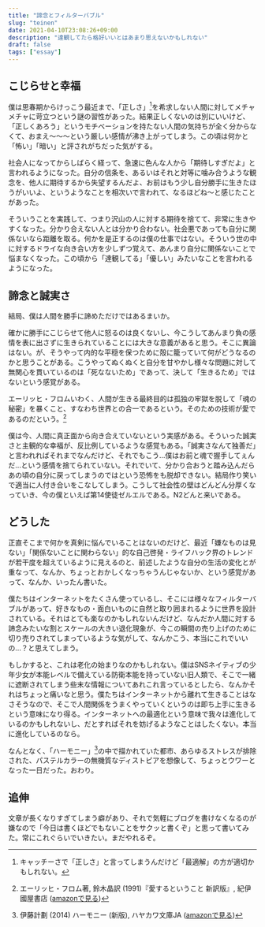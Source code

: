 ```yaml
---
title: "諦念とフィルターバブル"
slug: "teinen"
date: 2021-04-10T23:08:26+09:00
description: "達観してたら格好いいとはあまり思えないかもしれない"
draft: false
tags: ["essay"]
---
```


## こじらせと幸福

僕は思春期からけっこう最近まで、「正しさ」[^1]を希求しない人間に対してメチャメチャに苛立つという謎の習性があった。結果正しくないのは別にいいけど、「正しくあろう」というモチベーションを持たない人間の気持ちが全く分からなくて、おまえ～～～という厳しい感情が沸き上がってしまう。この頃は何かと「怖い」「暗い」と評されがちだった気がする。

社会人になってからしばらく経って、急速に色んな人から「期待しすぎだよ」と言われるようになった。自分の信条を、あるいはそれと対等に噛み合うような観念を、他人に期待するから失望するんだよ、お前はもう少し自分勝手に生きたほうがいいよ、というようなことを相次いで言われて、なるほどね～と感じたことがあった。

そういうことを実践して、つまり沢山の人に対する期待を捨てて、非常に生きやすくなった。分かり合えない人とは分かり合わない。社会悪であっても自分に関係ないなら距離を取る。何かを是正するのは僕の仕事ではない。そういう世の中に対するドライな向き合い方を少しずつ覚えて、あんまり自分に関係ないことで悩まなくなった。この頃から「達観してる」「優しい」みたいなことを言われるようになった。

## 諦念と誠実さ

結局、僕は人間を勝手に諦めただけではあるまいか。

確かに勝手にこじらせて他人に怒るのは良くないし、今こうしてあんまり負の感情を表に出さずに生きられていることには大きな意義があると思う。そこに異論はない。が、そうやって内的な平穏を保つために殻に籠っていて何がどうなるのかと思うことがある。こうやってぬくぬくと自分を甘やかし様々な問題に対して無関心を貫いているのは「死なないため」であって、決して「生きるため」ではないという感覚がある。

エーリッヒ・フロムいわく、人間が生きる最終目的は孤独の牢獄を脱して「魂の秘密」を暴くこと、すなわち世界との合一であるという。そのための技術が愛であるのだという。[^2]

僕は今、人間に真正面から向き合えていないという実感がある。そういった誠実さと主観的な幸福が、反比例しているような感覚もある。「誠実さなんて独善だ」と言われればそれまでなんだけど、それでもこう…僕はお前と魂で握手してぇんだ…という感情を捨てられていない。それでいて、分かり合おうと踏み込んだらあの頃の自分に戻ってしまうのではという恐怖をも脱却できない。結局作り笑いで適当に人付き合いをこなしてしまう。こうして社会性の壁はどんどん分厚くなっていき、今の僕といえば第14使徒ゼルエルである。N2どんと来いである。

## どうした

正直そこまで何かを真剣に悩んでいることはないのだけど、最近「嫌なものは見ない」「関係ないことに関わらない」的な自己啓発・ライフハック界のトレンドが若干度を超えているように見えるのと、前述したような自分の生活の変化とが重なって、なんか、ちょっとおかしくなっちゃうんじゃないか、という感覚があって、なんか、いったん書いた。

僕たちはインターネットをたくさん使っているし、そこには様々なフィルターバブルがあって、好きなもの・面白いものに自然と取り囲まれるように世界を設計されている。それはとても楽なのかもしれないんだけど、なんだか人間に対する諦念みたいな割とスケールの大きい退化現象が、今この瞬間の売り上げのために切り売りされてしまっているような気がして、なんかこう、本当にこれでいいの…？と思えてしまう。

もしかすると、これは老化の始まりなのかもしれない。僕はSNSネイティブの少年少女が本能レベルで備えている防衛本能を持っていない旧人類で、そこで一緒に遮断されてしまう些末な情報についてあれこれ言っているとしたら、なんかそれはちょっと痛いなと思う。僕たちはインターネットから離れて生きることはなさそうなので、そこで人間関係をうまくやっていくというのは即ち上手に生きるという意味になり得る。インターネットへの最適化という意味で我々は進化しているのかもしれないし、だとすればそれを妨げるようなことはしたくない。本当に進化しているのなら。

なんとなく、「ハーモニー」[^3]の中で描かれていた都市、あらゆるストレスが排除された、パステルカラーの無機質なディストピアを想像して、ちょっとウワーとなった一日だった。おわり。

## 追伸

文章が長くなりすぎてしまう癖があり、それで気軽にブログを書けなくなるのが嫌なので「今日は書くほどでもないことをサクッと書くぞ」と思って書いてみた。常にこれぐらいでいきたい。まだやれるぞ。


[^1]: キャッチーさで「正しさ」と言ってしまうんだけど「最適解」の方が適切かもしれない。
[^2]: エーリッヒ・フロム著, 鈴木晶訳 (1991)『愛するということ 新訳版』, 紀伊國屋書店 ([amazonで見る](https://www.amazon.co.jp//dp/4314005580))
[^3]: 伊藤計劃 (2014) ハーモニー (新版), ハヤカワ文庫JA ([amazonで見る](https://www.amazon.co.jp/dp/4150311668))

